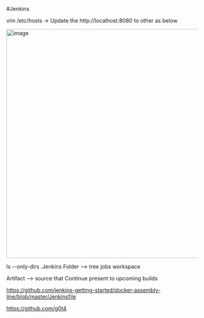 #Jenkins

vim /etc/hosts -> Update the http://localhost:8080 to other as below

<img width="601" alt="image" src="https://github.com/lellaaditya/Jenkins/assets/139613275/c6113ff4-1b25-431c-8727-914cb7e35daf">

ls --only-dirs
.Jenkins Folder --> tree jobs workspace

Artifact --> source that Continue present to upcoming builds


https://github.com/jenkins-getting-started/docker-assembly-line/blob/master/Jenkinsfile

https://github.com/g0t4

